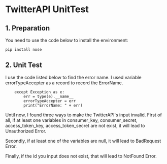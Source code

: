 # TwitterAPI UnitTest

## 1. Preparation
You need to use the code below to install the environment:
```
pip install nose
```

## 2. Unit Test 

I use the code listed below to find the error name. I used variable errorTypeAccepter as a record to record the ErrorName. 
```
    except Exception as e:
        err = type(e).__name__
        errorTypeAccepter = err
        print("ErrorName: " + err)
```

Until now, I found three ways to make the TwitterAPI's input invalid.
First of all, if at least one variables in consumer_key, consumer_secret, access_token_key, access_token_secret are not exist, it will lead to Unauthorized Error.  

Secondly, if at least one of the variables are null, it will lead to BadRequest Error.  

Finally, if the id you input does not exist, that will lead to NotFound Error.  





